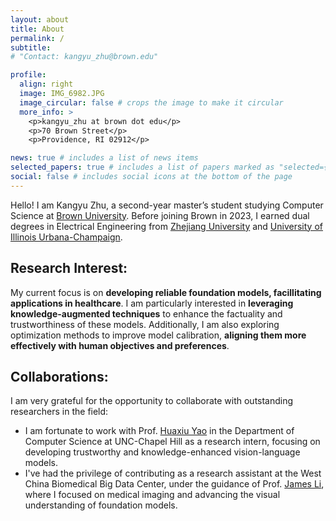 ```yaml
---
layout: about
title: About
permalink: /
subtitle: 
# "Contact: kangyu_zhu@brown.edu"

profile:
  align: right
  image: IMG_6982.JPG
  image_circular: false # crops the image to make it circular
  more_info: >
    <p>kangyu_zhu at brown dot edu</p>
    <p>70 Brown Street</p>
    <p>Providence, RI 02912</p>

news: true # includes a list of news items
selected_papers: true # includes a list of papers marked as "selected={true}"
social: false # includes social icons at the bottom of the page
---
```


<!-- Write your biography here. Tell the world about yourself. Link to your favorite [subreddit](http://reddit.com). You can put a picture in, too. The code is already in, just name your picture `prof_pic.jpg` and put it in the `img/` folder. -->


Hello! I am Kangyu Zhu, a second-year master’s student studying Computer Science at [Brown University](https://www.brown.edu/). Before joining Brown in 2023, I earned dual degrees in Electrical Engineering from [Zhejiang University](https://www.zju.edu.cn/english/) and [University of Illinois Urbana-Champaign](https://illinois.edu/index.html).


## Research Interest:

My current focus is on **developing reliable foundation models, facillitating applications in healthcare**. I am particularly interested in **leveraging knowledge-augmented techniques** to enhance the factuality and trustworthiness of these models. Additionally, I am also exploring optimization methods to improve model calibration, **aligning them more effectively with human objectives and preferences**.

## Collaborations:

I am very grateful for the opportunity to collaborate with outstanding researchers in the field:

- I am fortunate to work with Prof. [Huaxiu Yao](https://www.huaxiuyao.io/) in the Department of Computer Science at UNC-Chapel Hill as a research intern, focusing on developing trustworthy and knowledge-enhanced vision-language models.
- I've had the privilege of contributing as a research assistant at the West China Biomedical Big Data Center, under the guidance of Prof. [James Li](https://ieeexplore.ieee.org/author/37085472091), where I focused on medical imaging and advancing the visual understanding of foundation models.

<!-- and Prof. Qicheng Lao -->
<!-- ### Education -->

<!-- M.S. 2023-2025 (expected)
University of Illinois Urbana-Champaign (UIUC)

B.S 2019 - 2023 (double-degree)
                       University of Illinois Urbana-Champaign (UIUC)
                       Electrical Engineering, with Honor.

B.E. 2019 - 2023 (double-degree)
                       Zhejiang University (ZJU)
                       Electrical Engineering and Automation, Outstanding Graduate Student. -->

<!-- Put your address / P.O. box / other info right below your picture. You can also disable any of these elements by editing `profile` property of the YAML header of your `_pages/about.md`. Edit `_bibliography/papers.bib` and Jekyll will render your [publications page](/al-folio/publications/) automatically.

Link to your social media connections, too. This theme is set up to use [Font Awesome icons](https://fontawesome.com/) and [Academicons](https://jpswalsh.github.io/academicons/), like the ones below. Add your Facebook, Twitter, LinkedIn, Google Scholar, or just disable all of them. -->
